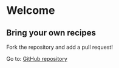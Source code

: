 # Welcome

## Bring your own recipes
Fork the repository and add a pull request!

Go to: [GitHub repository](https://github.com/gerald1248/cookbook)

